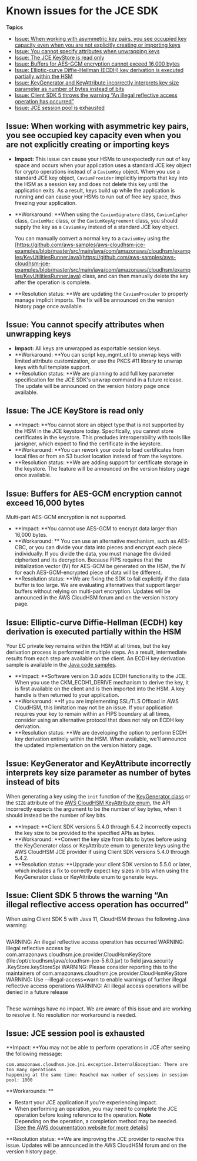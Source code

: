 # Known issues for the JCE SDK<a name="ki-jce-sdk"></a>

**Topics**
+ [Issue: When working with asymmetric key pairs, you see occupied key capacity even when you are not explicitly creating or importing keys](#ki-jce-1)
+ [Issue: You cannot specify attributes when unwrapping keys](#ki-jce-2)
+ [Issue: The JCE KeyStore is read only](#ki-jce-3)
+ [Issue: Buffers for AES\-GCM encryption cannot exceed 16,000 bytes](#ki-jce-4)
+ [Issue: Elliptic\-curve Diffie\-Hellman \(ECDH\) key derivation is executed partially within the HSM](#ki-jce-5)
+ [Issue: KeyGenerator and KeyAttribute incorrectly interprets key size parameter as number of bytes instead of bits](#ki-jce-6)
+ [Issue: Client SDK 5 throws the warning “An illegal reflective access operation has occurred”](#ki-jce-7)
+ [Issue: JCE session pool is exhausted](#ki-jce-8)

## Issue: When working with asymmetric key pairs, you see occupied key capacity even when you are not explicitly creating or importing keys<a name="ki-jce-1"></a>
+ **Impact:** This issue can cause your HSMs to unexpectedly run out of key space and occurs when your application uses a standard JCE key object for crypto operations instead of a `CaviumKey` object\. When you use a standard JCE key object, `CaviumProvider` implicitly imports that key into the HSM as a session key and does not delete this key until the application exits\. As a result, keys build up while the application is running and can cause your HSMs to run out of free key space, thus freezing your application\. 
+ **Workaround: **When using the `CaviumSignature` class, `CaviumCipher` class, `CaviumMac` class, or the `CaviumKeyAgreement` class, you should supply the key as a `CaviumKey` instead of a standard JCE key object\.

  You can manually convert a normal key to a `CaviumKey` using the [https://github.com/aws-samples/aws-cloudhsm-jce-examples/blob/master/src/main/java/com/amazonaws/cloudhsm/examples/KeyUtilitiesRunner.java](https://github.com/aws-samples/aws-cloudhsm-jce-examples/blob/master/src/main/java/com/amazonaws/cloudhsm/examples/KeyUtilitiesRunner.java) class, and can then manually delete the key after the operation is complete\.
+ **Resolution status: **We are updating the `CaviumProvider` to properly manage implicit imports\. The fix will be announced on the version history page once available\.

## Issue: You cannot specify attributes when unwrapping keys<a name="ki-jce-2"></a>
+ **Impact:** All keys are unwrapped as exportable session keys\.
+ **Workaround: **You can script key\_mgmt\_util to unwrap keys with limited attribute customization, or use the PKCS \#11 library to unwrap keys with full template support\.
+ **Resolution status: **We are planning to add full key parameter specification for the JCE SDK's unwrap command in a future release\. The update will be announced on the version history page once available\.

## Issue: The JCE KeyStore is read only<a name="ki-jce-3"></a>
+ **Impact: **You cannot store an object type that is not supported by the HSM in the JCE keystore today\. Specifically, you cannot store certificates in the keystore\. This precludes interoperability with tools like jarsigner, which expect to find the certificate in the keystore\. 
+ **Workaround: **You can rework your code to load certificates from local files or from an S3 bucket location instead of from the keystore\. 
+ **Resolution status: **We are adding support for certificate storage in the keystore\. The feature will be announced on the version history page once available\. 

## Issue: Buffers for AES\-GCM encryption cannot exceed 16,000 bytes<a name="ki-jce-4"></a>

Multi\-part AES\-GCM encryption is not supported\.
+ **Impact: **You cannot use AES\-GCM to encrypt data larger than 16,000 bytes\.
+ **Workaround: ** You can use an alternative mechanism, such as AES\-CBC, or you can divide your data into pieces and encrypt each piece individually\. If you divide the data, you must manage the divided ciphertext and its decryption\. Because FIPS requires that the initialization vector \(IV\) for AES\-GCM be generated on the HSM, the IV for each AES\-GCM\-encrypted piece of data will be different\.
+ **Resolution status: **We are fixing the SDK to fail explicitly if the data buffer is too large\. We are evaluating alternatives that support larger buffers without relying on multi\-part encryption\. Updates will be announced in the AWS CloudHSM forum and on the version history page\. 

## Issue: Elliptic\-curve Diffie\-Hellman \(ECDH\) key derivation is executed partially within the HSM<a name="ki-jce-5"></a>

Your EC private key remains within the HSM at all times, but the key derivation process is performed in multiple steps\. As a result, intermediate results from each step are available on the client\. An ECDH key derivation sample is available in the [Java code samples](java-samples.md)\.
+ **Impact: **Software version 3\.0 adds ECDH functionality to the JCE\. When you use the CKM\_ECDH1\_DERIVE mechanism to derive the key, it is first available on the client and is then imported into the HSM\. A key handle is then returned to your application\.
+ **Workaround: **If you are implementing SSL/TLS Offload in AWS CloudHSM, this limitation may not be an issue\. If your application requires your key to remain within an FIPS boundary at all times, consider using an alternative protocol that does not rely on ECDH key derivation\.
+ **Resolution status: **We are developing the option to perform ECDH key derivation entirely within the HSM\. When available, we'll announce the updated implementation on the version history page\.

## Issue: KeyGenerator and KeyAttribute incorrectly interprets key size parameter as number of bytes instead of bits<a name="ki-jce-6"></a>

When generating a key using the `init` function of the [KeyGenerator class](https://docs.oracle.com/javase/8/docs/api/javax/crypto/KeyGenerator.html#init-int-) or the `SIZE` attribute of the [AWS CloudHSM KeyAttribute enum](java-lib-attributes_5.md), the API incorrectly expects the argument to be the number of key bytes, when it should instead be the number of key bits\. 
+ **Impact: **Client SDK versions 5\.4\.0 through 5\.4\.2 incorrectly expects the key size to be provided to the specified APIs as bytes\.
+ **Workaround: **Convert the key size from bits to bytes before using the KeyGenerator class or KeyAttribute enum to generate keys using the AWS CloudHSM JCE provider if using Client SDK versions 5\.4\.0 through 5\.4\.2\.
+ **Resolution status: **Upgrade your client SDK version to 5\.5\.0 or later, which includes a fix to correctly expect key sizes in bits when using the KeyGenerator class or KeyAttribute enum to generate keys\.

## Issue: Client SDK 5 throws the warning “An illegal reflective access operation has occurred”<a name="ki-jce-7"></a>

When using Client SDK 5 with Java 11, CloudHSM throws the following Java warning: 

```
```
WARNING: An illegal reflective access operation has occurred
WARNING: Illegal reflective access by com.amazonaws.cloudhsm.jce.provider.CloudHsmKeyStore (file:/opt/cloudhsm/java/cloudhsm-jce-5.6.0.jar) to field java.security .KeyStore.keyStoreSpi
WARNING: Please consider reporting this to the maintainers of com.amazonaws.cloudhsm.jce.provider.CloudHsmKeyStore
WARNING: Use --illegal-access=warn to enable warnings of further illegal reflective access operations
WARNING: All illegal access operations will be denied in a future release
```
```

These warnings have no impact\. We are aware of this issue and are working to resolve it\. No resolution nor workaround is needed\.

## Issue: JCE session pool is exhausted<a name="ki-jce-8"></a>

**Impact: **You may not be able to perform operations in JCE after seeing the following message:

```
com.amazonaws.cloudhsm.jce.jni.exception.InternalException: There are too many operations 
happening at the same time: Reached max number of sessions in session pool: 1000
```

**Workarounds: **
+ Restart your JCE application if you’re experiencing impact\.
+ When performing an operation, you may need to complete the JCE operation before losing reference to the operation\.
**Note**  
Depending on the operation, a completion method may be needed\.    
[\[See the AWS documentation website for more details\]](http://docs.aws.amazon.com/cloudhsm/latest/userguide/ki-jce-sdk.html)

**Resolution status: **We are improving the JCE provider to resolve this issue\. Updates will be announced in the AWS CloudHSM forum and on the version history page\.
